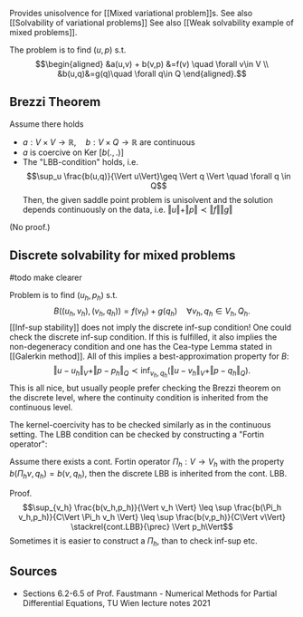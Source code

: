 Provides unisolvence for [[Mixed variational problem]]s.
See also [[Solvability of variational problems]]
See also [[Weak solvability example of mixed problems]].


The problem is to find $(u,p)$ s.t. $$\begin{aligned}
&a(u,v) + b(v,p) &=f(v) \quad \forall v\in V \\
&b(u,q)&=g(q)\quad \forall q\in Q
\end{aligned}.$$

## Brezzi Theorem
Assume there holds
- $a:V\times V\rightarrow \mathbb{R}, \quad b:V\times Q\rightarrow \mathbb{R}$ are continuous
- $a$ is coercive on Ker $[b(.,.)]$
- The "LBB-condition" holds, i.e. $$\sup_u \frac{b(u,q)}{\Vert u\Vert}\geq \Vert q \Vert \quad \forall q \in Q$$
Then, the given saddle point problem is unisolvent and the solution depends continuously on the data, i.e. $\Vert u\Vert+\Vert p\Vert \prec \Vert f\Vert\Vert g\Vert$ 

(No proof.)


## Discrete solvability for mixed problems

#todo make clearer


Problem is to find $(u_h,p_h)$ s.t. $$B((u_h,v_h),(v_h,q_h))=f(v_h)+g(q_h)\quad \forall v_h,q_h \in V_h,Q_h.$$
[[Inf-sup stability]] does not imply the discrete inf-sup condition! One could check the discrete inf-sup condition. If this is fulfilled, it also implies the non-degeneracy condition and one has the Cea-type Lemma stated in [[Galerkin method]]. All of this implies a best-approximation property for $B$: $$\Vert u-u_h\Vert_V + \Vert p-p_h\Vert_Q  \prec \inf_{v_h,q_h} \left(\Vert u-v_h\Vert_V +\Vert p-q_h\Vert_Q \right).$$
This is all nice, but usually people prefer checking the Brezzi theorem on the discrete level, where the continuity condition is inherited from the continuous level.

The kernel-coercivity has to be checked similarly as in the continuous setting.
The LBB condition can be checked by constructing a "Fortin operator":

Assume there exists a cont. Fortin operator $\Pi_h:V\rightarrow V_h$ with the property $b(\Pi_h v,q_h)=b(v,q_h)$, then the discrete LBB is inherited from the cont. LBB.

Proof.$$\sup_{v_h} \frac{b(v_h,p_h)}{\Vert v_h \Vert} \leq \sup \frac{b(\Pi_h v_h,p_h)}{C\Vert \Pi_h v_h \Vert} \leq \sup \frac{b(v,p_h)}{C\Vert v\Vert} \stackrel{cont.LBB}{\prec} \Vert p_h\Vert$$
Sometimes it is easier to construct a $\Pi_h$, than to check inf-sup etc.


## Sources
- Sections 6.2-6.5 of Prof. Faustmann - Numerical Methods for Partial Differential Equations, TU Wien lecture notes 2021
